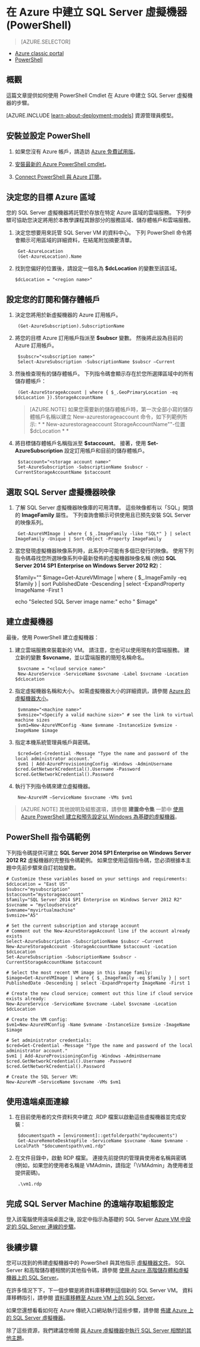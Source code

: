 <properties 
    pageTitle="以 PowerShell 建立 SQL Server 虛擬機器 | Microsoft Azure"
    description="提供使用 SQL Server 虛擬機器資源庫映像建立 Azure VM 的步驟和 PowerShell 指令碼。"
    services="virtual-machines"
    documentationCenter="na"
    authors="rothja"
    manager="jeffreyg"
    editor="monicar" 
    tags="azure-service-management"
     />
<tags 
    ms.service="virtual-machines"
    ms.devlang="na"
    ms.topic="article"
    ms.tgt_pltfrm="vm-windows-sql-server"
    ms.workload="infrastructure-services"
    ms.date="08/26/2015"
    ms.author="jroth" />


# 在 Azure 中建立 SQL Server 虛擬機器 (PowerShell)

> [AZURE.SELECTOR]
- [Azure classic portal](virtual-machines-provision-sql-server.md)
- [PowerShell](virtual-machines-sql-server-create-vm-with-powershell.md)


## 概觀

這篇文章提供如何使用 PowerShell Cmdlet 在 Azure 中建立 SQL Server 虛擬機器的步驟。

[AZURE.INCLUDE [learn-about-deployment-models](../../includes/learn-about-deployment-models-classic-include.md)] 資源管理員模型。


## 安裝並設定 PowerShell

1. 如果您沒有 Azure 帳戶，請造訪 [Azure 免費試用版](https://azure.microsoft.com/pricing/free-trial/)。

2. [安裝最新的 Azure PowerShell cmdlet](../powershell-install-configure.md/#how-to-install-azure-powershell)。

3. [Connect PowerShell 與 Azure 訂閱](../powershell-install-configure.md/#how-to-connect-to-your-subscription)。

## 決定您的目標 Azure 區域

您的 SQL Server 虛擬機器將託管於存放在特定 Azure 區域的雲端服務。 下列步驟可協助您決定將用於本教學課程其餘部分的服務區域、儲存體帳戶和雲端服務。

1. 決定您想要用來託管 SQL Server VM 的資料中心。 下列 PowerShell 命令將會顯示可用區域的詳細資料，在結尾附加摘要清單。

        Get-AzureLocation
        (Get-AzureLocation).Name

2.  找到您偏好的位置後，請設定一個名為 **$dcLocation** 的變數至該區域。

        $dcLocation = "<region name>"


## 設定您的訂閱和儲存體帳戶

1. 決定您將用於新虛擬機器的 Azure 訂用帳戶。

        (Get-AzureSubscription).SubscriptionName

1. 將您的目標 Azure 訂用帳戶指派至 **$subscr** 變數。 然後將此設為目前的 Azure 訂用帳戶。

        $subscr="<subscription name>"
        Select-AzureSubscription -SubscriptionName $subscr –Current

1. 然後檢查現有的儲存體帳戶。 下列指令碼會顯示存在於您所選擇區域中的所有儲存體帳戶：

        (Get-AzureStorageAccount | where { $_.GeoPrimaryLocation -eq $dcLocation }).StorageAccountName

    >[AZURE.NOTE] 如果您需要新的儲存體帳戶時，第一次全部小寫的儲存體帳戶名稱以建立 New-azurestorageaccount 命令，如下列範例所示: * * New-azurestorageaccount StorageAccountName"<storage account name>"-位置 $dcLocation * *

1. 將目標儲存體帳戶名稱指派至 **$staccount**。 接著，使用 **Set-AzureSubscription** 設定訂用帳戶和目前的儲存體帳戶。

        $staccount="<storage account name>"
        Set-AzureSubscription -SubscriptionName $subscr -CurrentStorageAccountName $staccount


## 選取 SQL Server 虛擬機器映像

1. 了解 SQL Server 虛擬機器映像庫的可用清單。 這些映像都有以「SQL」開頭的 **ImageFamily** 屬性。 下列查詢會顯示可供使用且已預先安裝 SQL Server 的映像系列。

        Get-AzureVMImage | where { $_.ImageFamily -like "SQL*" } | select ImageFamily -Unique | Sort-Object -Property ImageFamily

1. 當您發現虛擬機器映像系列時，此系列中可能有多個已發行的映像。 使用下列指令碼尋找您所選映像系列中最新發佈的虛擬機器映像名稱 (例如 **SQL Server 2014 SP1 Enterprise on Windows Server 2012 R2**)：

     $family="<ImageFamily value>"
     $image=Get-AzureVMImage | where { $_.ImageFamily -eq $family } | sort PublishedDate -Descending | select -ExpandProperty ImageName -First 1
    
     echo "Selected SQL Server image name:"
     echo "   $image"


## 建立虛擬機器

最後，使用 PowerShell 建立虛擬機器：

1. 建立雲端服務來裝載新的 VM。 請注意，您也可以使用現有的雲端服務。 建立新的變數 **$svcname**，並以雲端服務的簡短名稱命名。

        $svcname = "<cloud service name>"
        New-AzureService -ServiceName $svcname -Label $svcname -Location $dcLocation

2. 指定虛擬機器名稱和大小。 如需虛擬機器大小的詳細資訊，請參閱 [Azure 的虛擬機器大小](virtual-machines-size-specs.md)。

        $vmname="<machine name>"
        $vmsize="<Specify a valid machine size>" # see the link to virtual machine sizes
        $vm1=New-AzureVMConfig -Name $vmname -InstanceSize $vmsize -ImageName $image

3. 指定本機系統管理員帳戶與密碼。

        $cred=Get-Credential -Message "Type the name and password of the local administrator account."
        $vm1 | Add-AzureProvisioningConfig -Windows -AdminUsername $cred.GetNetworkCredential().Username -Password $cred.GetNetworkCredential().Password

4. 執行下列指令碼來建立虛擬機器。

        New-AzureVM –ServiceName $svcname -VMs $vm1


>[AZURE.NOTE] 其他說明及組態選項，請參閱 **建置命令集** 一節中 [使用 Azure PowerShell 建立和預先設定以 Windows 為基礎的虛擬機器](virtual-machines-ps-create-preconfigure-windows-vms.md)。

## PowerShell 指令碼範例

下列指令碼提供可建立 **SQL Server 2014 SP1 Enterprise on Windows Server 2012 R2** 虛擬機器的完整指令碼範例。 如果您使用這個指令碼，您必須根據本主題中先前步驟來自訂初始變數。

    # Customize these variables based on your settings and requirements:
    $dcLocation = "East US"
    $subscr="mysubscription"
    $staccount="mystorageaccount"
    $family="SQL Server 2014 SP1 Enterprise on Windows Server 2012 R2"
    $svcname = "mycloudservice"
    $vmname="myvirtualmachine"
    $vmsize="A5" 
    
    # Set the current subscription and storage account
    # Comment out the New-AzureStorageAccount line if the account already exists
    Select-AzureSubscription -SubscriptionName $subscr –Current
    New-AzureStorageAccount -StorageAccountName $staccount -Location $dcLocation
    Set-AzureSubscription -SubscriptionName $subscr -CurrentStorageAccountName $staccount
    
    # Select the most recent VM image in this image family:
    $image=Get-AzureVMImage | where { $_.ImageFamily -eq $family } | sort PublishedDate -Descending | select -ExpandProperty ImageName -First 1
    
    # Create the new cloud service; comment out this line if cloud service exists already:
    New-AzureService -ServiceName $svcname -Label $svcname -Location $dcLocation
    
    # Create the VM config:
    $vm1=New-AzureVMConfig -Name $vmname -InstanceSize $vmsize -ImageName $image
    
    # Set administrator credentials:
    $cred=Get-Credential -Message "Type the name and password of the local administrator account."
    $vm1 | Add-AzureProvisioningConfig -Windows -AdminUsername $cred.GetNetworkCredential().Username -Password $cred.GetNetworkCredential().Password
    
    # Create the SQL Server VM:
    New-AzureVM –ServiceName $svcname -VMs $vm1

## 使用遠端桌面連線

1. 在目前使用者的文件資料夾中建立 .RDP 檔案以啟動這些虛擬機器並完成安裝：

        $documentspath = [environment]::getfolderpath("mydocuments")
        Get-AzureRemoteDesktopFile -ServiceName $svcname -Name $vmname -LocalPath "$documentspath\vm1.rdp"

1. 在文件目錄中，啟動 RDP 檔案。 連接先前提供的管理員使用者名稱與密碼 (例如，如果您的使用者名稱是 VMAdmin，請指定「\VMAdmin」為使用者並提供密碼)。

        .\vm1.rdp


## 完成 SQL Server Machine 的遠端存取組態設定

登入該電腦使用遠端桌面之後, 設定中指示為基礎的 SQL Server [Azure VM 中設定的 SQL Server 連線的步驟](virtual-machines-sql-server-connectivity.md#steps-for-configuring-sql-server-connectivity-in-an-azure-vm)。

## 後續步驟

您可以找到的佈建虛擬機器中的 PowerShell 與其他指示 [虛擬機器文件](virtual-machines-ps-create-preconfigure-windows-vms.md)。 SQL Server 和高階儲存體相關的其他指令碼，請參閱 [使用 Azure 高階儲存體和虛擬機器上的 SQL Server](virtual-machines-sql-server-use-premium-storage.md)。

在許多情況下下，下一個步驟是將資料庫移轉到這個新的 SQL Server VM。 資料庫移轉指引，請參閱 [資料庫移轉至 Azure VM 上的 SQL Server](virtual-machines-migrate-onpremises-database.md)。

如果您還想看看如何在 Azure 傳統入口網站執行這些步驟，請參閱 [佈建 Azure 上的 SQL Server 虛擬機器](virtual-machines-provision-sql-server.md)。

除了這些資源，我們建議您檢閱 [與 Azure 虛擬機器中執行 SQL Server 相關的其他主題](virtual-machines-sql-server-infrastructure-services.md)。





